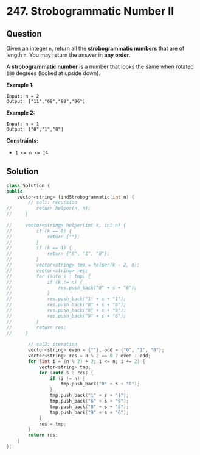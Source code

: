 # 247. Strobogrammatic Number II

## Question

Given an integer `n`, return all the **strobogrammatic numbers** that are of length `n`. You may return the answer in **any order**.

A **strobogrammatic number** is a number that looks the same when rotated `180` degrees (looked at upside down).

**Example 1:**

```
Input: n = 2
Output: ["11","69","88","96"]
```

**Example 2:**

```
Input: n = 1
Output: ["0","1","8"]
```

**Constraints:**

* `1 <= n <= 14`

## Solution

```cpp
class Solution {
public:
    vector<string> findStrobogrammatic(int n) {
        // sol1: recursion
//         return helper(n, n);
//     }
    
//     vector<string> helper(int k, int n) {
//         if (k == 0) {
//             return {""};
//         }
//         if (k == 1) {
//             return {"0", "1", "8"};
//         }
//         vector<string> tmp = helper(k - 2, n);
//         vector<string> res;
//         for (auto s : tmp) {
//             if (k != n) {
//                 res.push_back("0" + s + "0");
//             }
//             res.push_back("1" + s + "1");
//             res.push_back("8" + s + "8");
//             res.push_back("6" + s + "9");
//             res.push_back("9" + s + "6");
//         }
//         return res;
//     }
        
        // sol2: iteration
        vector<string> even = {""}, odd = {"0", "1", "8"};
        vector<string> res = n % 2 == 0 ? even : odd;
        for (int i = (n % 2) + 2; i <= n; i += 2) {
            vector<string> tmp;
            for (auto s : res) {
                if (i != n) {
                    tmp.push_back("0" + s + "0");
                }
                tmp.push_back("1" + s + "1");
                tmp.push_back("6" + s + "9");
                tmp.push_back("8" + s + "8");
                tmp.push_back("9" + s + "6");
            }
            res = tmp;
        }
        return res;
    }
};
```
